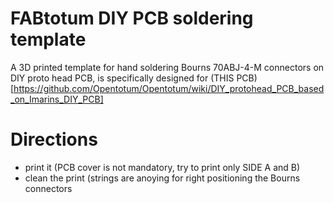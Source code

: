 # FABtotum DIY PCB soldering template
A 3D printed template for hand soldering Bourns 70ABJ-4-M connectors on DIY proto head PCB, is specifically designed for (THIS PCB)[https://github.com/Opentotum/Opentotum/wiki/DIY_protohead_PCB_based_on_Imarins_DIY_PCB]

# Directions
- print it (PCB cover is not mandatory, try to print only SIDE A and B)
- clean the print (strings are anoying for right positioning the Bourns connectors

